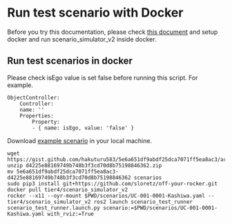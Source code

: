 # Run test scenario with Docker

Before you try this documentation, please check [this document](RunWithDocker.md) and setup docker and run scenario_simulator_v2 inside docker.

## Run test scenarios in docker

Please check isEgo value is set false before running this script.
For example.

```
ObjectController:
    Controller:
    name: ''
    Properties:
        Property:
        - { name: isEgo, value: 'false' }
```

Download [example scenario](https://gist.github.com/hakuturu583/5e6a651df9abdf25dca7071ff5ea8ac3) in your local machine.

```
wget https://gist.github.com/hakuturu583/5e6a651df9abdf25dca7071ff5ea8ac3/archive/d4225e88169749b748b3f3cd70d8b75198846362.zip
unzip d4225e88169749b748b3f3cd70d8b75198846362.zip
mv 5e6a651df9abdf25dca7071ff5ea8ac3-d4225e88169749b748b3f3cd70d8b75198846362 scenarios
sudo pip3 install git+https://github.com/sloretz/off-your-rocker.git
docker pull tier4/scenario_simulator_v2
rocker --x11 --oyr-mount $PWD/scenarios/UC-001-0001-Kashiwa.yaml -- tier4/scenario_simulator_v2 ros2 launch scenario_test_runner scenario_test_runner.launch.py scenario:=$PWD/scenarios/UC-001-0001-Kashiwa.yaml with_rviz:=True
```
